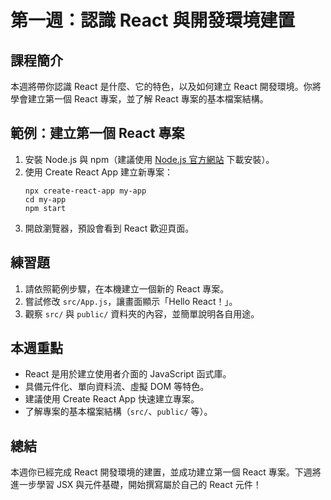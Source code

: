 # 第一週：認識 React 與開發環境建置

## 課程簡介

本週將帶你認識 React 是什麼、它的特色，以及如何建立 React 開發環境。你將學會建立第一個 React 專案，並了解 React 專案的基本檔案結構。

## 範例：建立第一個 React 專案

1. 安裝 Node.js 與 npm（建議使用 [Node.js 官方網站](https://nodejs.org/) 下載安裝）。
2. 使用 Create React App 建立新專案：
   ```shell
   npx create-react-app my-app
   cd my-app
   npm start
   ```
3. 開啟瀏覽器，預設會看到 React 歡迎頁面。

## 練習題

1. 請依照範例步驟，在本機建立一個新的 React 專案。
2. 嘗試修改 `src/App.js`，讓畫面顯示「Hello React！」。
3. 觀察 `src/` 與 `public/` 資料夾的內容，並簡單說明各自用途。

## 本週重點

- React 是用於建立使用者介面的 JavaScript 函式庫。
- 具備元件化、單向資料流、虛擬 DOM 等特色。
- 建議使用 Create React App 快速建立專案。
- 了解專案的基本檔案結構（`src/`、`public/` 等）。

## 總結

本週你已經完成 React 開發環境的建置，並成功建立第一個 React 專案。下週將進一步學習 JSX 與元件基礎，開始撰寫屬於自己的 React 元件！

